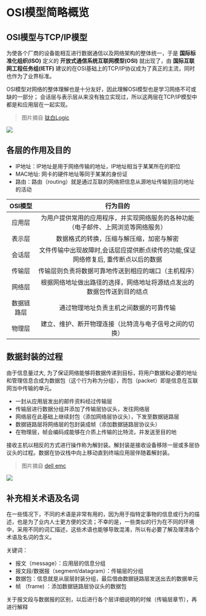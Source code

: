 # OSI模型简略概览


## OSI模型与TCP/IP模型


为使各个厂商的设备能相互进行数据通信以及网络架构的整体统一，于是 **国际标准化组织(ISO)** 定义的 **开放式通信系统互联网模型(OSI)** 就出现了，由 **国际互联网工程任务组(IETF)** 建议的在OSI基础上的TCP/IP协议成为了真正的主流，同时也作为了业界标准。

OSI模型对网络的整体理解也是十分友好，因此理解OSI模型也是学习网络不可或缺的一部分； 会话层与表示层从来没有独立实现过，所以这两层在TCP/IP模型中都是和应用层在一起实现。

> 图片摘自 [钛白Logic](https://www.cnblogs.com/qishui/p/5428938.html)

![](https://i.postimg.cc/tCT1jSpt/2019-08-02-170123.png)


## 各层的作用及目的

* IP地址：IP地址是用于网络传输的地址，IP地址相当于某某所在的职位
* MAC地址: 网卡的硬件地址等同于某某的身份证
* 路由：路由（routing）就是通过互联的网络把信息从源地址传输到目的地址的活动

|OSI模型|行为目的|
|:-:|:-:|
|应用层|为用户提供常用的应用程序，并实现网络服务的各种功能（电子邮件、上网浏览等网络服务）|
|表示层|数据格式的转换，压缩与解压缩，加密与解密|
|会话层|文件传输中出现故障时,会话层应提供断点续传的功能,保证网络修复后, 重传断点以后的数据|
|传输层|传输层则负责将数据可靠地传送到相应的端口（主机程序）|
|网络层|根据网络地址做出路径的选择，网络地址将源结点发出的数据包传送到目的结点|
|数据链路层|通过物理地址负责主机之间数据的可靠传输|
|物理层|建立、维护、断开物理连接（比特流与电子信号之间的切换）|


## 数据封装的过程

由于信息量过大, 为了保证网络能够将数据传递到目标，将用户数据和必要的地址和管理信息合成为数据包（这个行为称为分组），而包（packet）即是信息在互联网当中传输的单元。

* 一封从应用层发出的邮件资料经过传输层
* 传输层进行数据分组并添加了传输层协议头，发往网络层
* 网络层在此基础上继续封包（添加网络层协议头），下发至数据链路层
* 数据链路层将网络层的包封装成帧（添加数据链路层协议头）
* 在物理层，帧会编码成能够在介质上传输的比特流，并发送至目的地

接收主机以相反的方式进行操作称为解封装。解封装是接收设备移除一层或多层协议头的过程。数据在协议栈中向上移动直到终端应用层伴随着解封装。


> 图片摘自 [dell emc](https://community.emc.com)

![](https://i.postimg.cc/9fcS0TGq/image004.jpg)


## 补充相关术语及名词

在一些情况下，不同的术语是非常有用的，因为用于指特定事物的信息或行为的描述，也是为了业内人士更方便的交流；不幸的是，一些类似的行为在不同的环境中，采用不同的词汇描述，这些术语也能够导致混淆，所以有必要了解及理清各个术语及名词的含义。

关键词：

* 报文（message）：应用层的信息分组 
* 报文段/数据报（segment/datagram）：传输层的分组
* 数据包：信息就是从层层封装分组，最后借由数据链路层发送出去的数据单元
* 帧 （frame) ：添加数据链路层协议头的数据包

关于报文段与数据报的区别，以后进行各个层详细说明的时候（传输层章节），再进行解释



